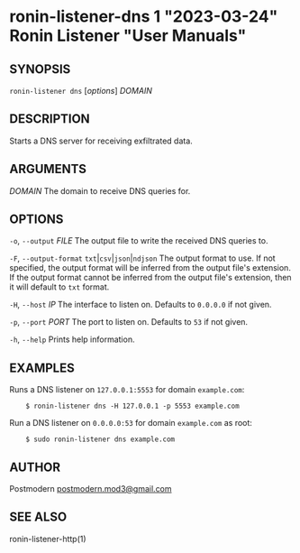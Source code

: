 # ronin-listener-dns 1 "2023-03-24" Ronin Listener "User Manuals"

## SYNOPSIS

`ronin-listener dns` [*options*] *DOMAIN*

## DESCRIPTION

Starts a DNS server for receiving exfiltrated data.

## ARGUMENTS

*DOMAIN*
  The domain to receive DNS queries for.

## OPTIONS

`-o`, `--output` *FILE*
  The output file to write the received DNS queries to.

`-F`, `--output-format` `txt`|`csv`|`json`|`ndjson`
  The output format to use. If not specified, the output format will be inferred
  from the output file's extension. If the output format cannot be inferred from
  the output file's extension, then it will default to `txt` format.

`-H`, `--host` *IP*
  The interface to listen on. Defaults to `0.0.0.0` if not given.

`-p`, `--port` *PORT*
  The port to listen on. Defaults to `53` if not given.

`-h`, `--help`
  Prints help information.

## EXAMPLES

Runs a DNS listener on `127.0.0.1:5553` for domain `example.com`:

        $ ronin-listener dns -H 127.0.0.1 -p 5553 example.com

Run a DNS listener on `0.0.0.0:53` for domain `example.com` as root:

        $ sudo ronin-listener dns example.com

## AUTHOR

Postmodern <postmodern.mod3@gmail.com>

## SEE ALSO

ronin-listener-http(1)
